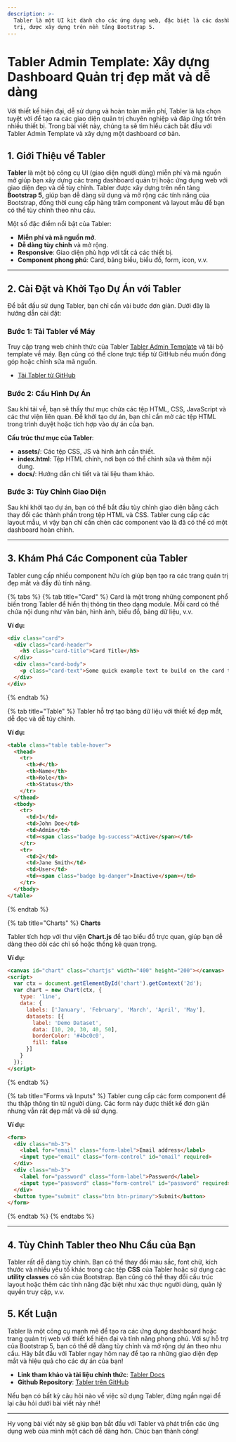 ```yaml
---
description: >-
  Tabler là một UI kit dành cho các ứng dụng web, đặc biệt là các dashboard quản
  trị, được xây dựng trên nền tảng Bootstrap 5.
---
```


# Tabler Admin Template: Xây dựng Dashboard Quản trị đẹp mắt và dễ dàng

Với thiết kế hiện đại, dễ sử dụng và hoàn toàn miễn phí, Tabler là lựa chọn tuyệt vời để tạo ra các giao diện quản trị chuyên nghiệp và đáp ứng tốt trên nhiều thiết bị. Trong bài viết này, chúng ta sẽ tìm hiểu cách bắt đầu với Tabler Admin Template và xây dựng một dashboard cơ bản.

## 1. **Giới Thiệu về Tabler**

**Tabler** là một bộ công cụ UI (giao diện người dùng) miễn phí và mã nguồn mở giúp bạn xây dựng các trang dashboard quản trị hoặc ứng dụng web với giao diện đẹp và dễ tùy chỉnh. Tabler được xây dựng trên nền tảng **Bootstrap 5**, giúp bạn dễ dàng sử dụng và mở rộng các tính năng của Bootstrap, đồng thời cung cấp hàng trăm component và layout mẫu để bạn có thể tùy chỉnh theo nhu cầu.

Một số đặc điểm nổi bật của Tabler:

* **Miễn phí và mã nguồn mở**.
* **Dễ dàng tùy chỉnh** và mở rộng.
* **Responsive**: Giao diện phù hợp với tất cả các thiết bị.
* **Component phong phú**: Card, bảng biểu, biểu đồ, form, icon, v.v.

***

## 2. **Cài Đặt và Khởi Tạo Dự Án với Tabler**

Để bắt đầu sử dụng Tabler, bạn chỉ cần vài bước đơn giản. Dưới đây là hướng dẫn cài đặt:

### **Bước 1: Tải Tabler về Máy**

Truy cập trang web chính thức của Tabler [Tabler Admin Template](https://tabler.io/admin-template) và tải bộ template về máy. Bạn cũng có thể clone trực tiếp từ GitHub nếu muốn đóng góp hoặc chỉnh sửa mã nguồn.

* [Tải Tabler từ GitHub](https://github.com/tabler/tabler)

### **Bước 2: Cấu Hình Dự Án**

Sau khi tải về, bạn sẽ thấy thư mục chứa các tệp HTML, CSS, JavaScript và các thư viện liên quan. Để khởi tạo dự án, bạn chỉ cần mở các tệp HTML trong trình duyệt hoặc tích hợp vào dự án của bạn.

**Cấu trúc thư mục của Tabler**:

* **assets/**: Các tệp CSS, JS và hình ảnh cần thiết.
* **index.html**: Tệp HTML chính, nơi bạn có thể chỉnh sửa và thêm nội dung.
* **docs/**: Hướng dẫn chi tiết và tài liệu tham khảo.

### **Bước 3: Tùy Chỉnh Giao Diện**

Sau khi khởi tạo dự án, bạn có thể bắt đầu tùy chỉnh giao diện bằng cách thay đổi các thành phần trong tệp HTML và CSS. Tabler cung cấp các layout mẫu, vì vậy bạn chỉ cần chèn các component vào là đã có thể có một dashboard hoàn chỉnh.

***

## 3. **Khám Phá Các Component của Tabler**

Tabler cung cấp nhiều component hữu ích giúp bạn tạo ra các trang quản trị đẹp mắt và đầy đủ tính năng.

{% tabs %}
{% tab title="Card" %}
Card là một trong những component phổ biến trong Tabler để hiển thị thông tin theo dạng module. Mỗi card có thể chứa nội dung như văn bản, hình ảnh, biểu đồ, bảng dữ liệu, v.v.

**Ví dụ:**

```html
<div class="card">
  <div class="card-header">
    <h5 class="card-title">Card Title</h5>
  </div>
  <div class="card-body">
    <p class="card-text">Some quick example text to build on the card title and make up the bulk of the card's content.</p>
  </div>
</div>
```
{% endtab %}

{% tab title="Table" %}
Tabler hỗ trợ tạo bảng dữ liệu với thiết kế đẹp mắt, dễ đọc và dễ tùy chỉnh.

**Ví dụ:**

```html
<table class="table table-hover">
  <thead>
    <tr>
      <th>#</th>
      <th>Name</th>
      <th>Role</th>
      <th>Status</th>
    </tr>
  </thead>
  <tbody>
    <tr>
      <td>1</td>
      <td>John Doe</td>
      <td>Admin</td>
      <td><span class="badge bg-success">Active</span></td>
    </tr>
    <tr>
      <td>2</td>
      <td>Jane Smith</td>
      <td>User</td>
      <td><span class="badge bg-danger">Inactive</span></td>
    </tr>
  </tbody>
</table>
```
{% endtab %}

{% tab title="Charts" %}
**Charts**

Tabler tích hợp với thư viện **Chart.js** để tạo biểu đồ trực quan, giúp bạn dễ dàng theo dõi các chỉ số hoặc thống kê quan trọng.

**Ví dụ:**

```html
<canvas id="chart" class="chartjs" width="400" height="200"></canvas>
<script>
  var ctx = document.getElementById('chart').getContext('2d');
  var chart = new Chart(ctx, {
    type: 'line',
    data: {
      labels: ['January', 'February', 'March', 'April', 'May'],
      datasets: [{
        label: 'Demo Dataset',
        data: [10, 20, 30, 40, 50],
        borderColor: '#4bc0c0',
        fill: false
      }]
    }
  });
</script>
```
{% endtab %}

{% tab title="Forms và Inputs" %}
Tabler cung cấp các form component để thu thập thông tin từ người dùng. Các form này được thiết kế đơn giản nhưng vẫn rất đẹp mắt và dễ sử dụng.

**Ví dụ:**

```html
<form>
  <div class="mb-3">
    <label for="email" class="form-label">Email address</label>
    <input type="email" class="form-control" id="email" required>
  </div>
  <div class="mb-3">
    <label for="password" class="form-label">Password</label>
    <input type="password" class="form-control" id="password" required>
  </div>
  <button type="submit" class="btn btn-primary">Submit</button>
</form>
```
{% endtab %}
{% endtabs %}



***

## 4. **Tùy Chỉnh Tabler theo Nhu Cầu của Bạn**

Tabler rất dễ dàng tùy chỉnh. Bạn có thể thay đổi màu sắc, font chữ, kích thước và nhiều yếu tố khác trong các tệp **CSS** của Tabler hoặc sử dụng các **utility classes** có sẵn của Bootstrap. Bạn cũng có thể thay đổi cấu trúc layout hoặc thêm các tính năng đặc biệt như xác thực người dùng, quản lý quyền truy cập, v.v.

## 5. **Kết Luận**

Tabler là một công cụ mạnh mẽ để tạo ra các ứng dụng dashboard hoặc trang quản trị web với thiết kế hiện đại và tính năng phong phú. Với sự hỗ trợ của Bootstrap 5, bạn có thể dễ dàng tùy chỉnh và mở rộng dự án theo nhu cầu. Hãy bắt đầu với Tabler ngay hôm nay để tạo ra những giao diện đẹp mắt và hiệu quả cho các dự án của bạn!

* **Link tham khảo và tài liệu chính thức**: [Tabler Docs](https://tabler.io/docs/getting-started)
* **Github Repository**: [Tabler trên GitHub](https://github.com/tabler/tabler)

Nếu bạn có bất kỳ câu hỏi nào về việc sử dụng Tabler, đừng ngần ngại để lại câu hỏi dưới bài viết này nhé!

***

Hy vọng bài viết này sẽ giúp bạn bắt đầu với Tabler và phát triển các ứng dụng web của mình một cách dễ dàng hơn. Chúc bạn thành công!
